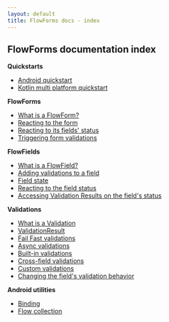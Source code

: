 ```yaml
---
layout: default
title: FlowForms docs - index
---
```


## FlowForms documentation index

**Quickstarts**
 * [Android quickstart](android-quickstart)
 * [Kotlin multi platform quickstart](kmp-quickstart)

**FlowForms**
 * [What is a FlowForm?](core/FlowForm#what-is-a-flowform)
 * [Reacting to the form](core/FlowForm#reacting-to-the-form)
 * [Reacting to its fields' status](core/FlowForm#reacting-to-its-fields-status)
 * [Triggering form validations](core/FlowForm#triggering-form-validations)

**FlowFields**
 * [What is a FlowField?](core/FlowField#what-is-a-flowfield)
 * [Adding validations to a field](core/FlowField#adding-validations-to-a-field)
 * [Field state](core/FlowField#field-state)
 * [Reacting to the field status](core/FlowField#reacting-to-the-field-status)
 * [Accessing Validation Results on the field's status](core/FlowField#accessing-validation-results-on-the-fields-status)

**Validations**
 * [What is a Validation](core/Validation#what-is-a-validation)
 * [ValidationResult](core/Validation#the-validationresult)
 * [Fail Fast validations](core/Validation#failfast-validations)
 * [Async validations](core/Validation#async-validations)
 * [Built-in validations](core/Validation#built-in-validations)
 * [Cross-field validations](core/Validation#cross-field-validations)
 * [Custom validations](core/Validation#custom-validations)
 * [Changing the field's validation behavior](core/Validation#changing-the-fields-validation-behavior)

**Android utilities**
 * [Binding](android-utils/Binding)
 * [Flow collection](android-utils/Flow-collection)

